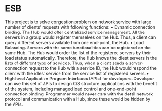 # ESB
This project is to solve congestion problem on network service with large number of clients’ requests with following functions:
•	Dynamic connection binding. The Hub would offer centralized service management. All the servers in a group would register themselves on the Hub. Thus, a client can query different servers available from one end-point, the Hub.
•	Load Balancing. Servers with the same functionalities can be registered on the same Hub. The Hub would order the list of the registered servers by their load status automatically. Therefore, the Hub knows the idlest servers in the lists of different type of services. Thus, when a client sends a server-connection request to the Hub with a service ID, the Hub would respond the client with the idlest service from the service list of registered servers.
•	High level Application Program Interfaces (APIs) for developers. Developer can use this set of APIs to design C/S structure applications with the benefit of the system, including managed load control and one-end-point connection binding. Programmer would never care with the detail network protocol and communication with a Hub, since these would be hidden by the APIs.  
